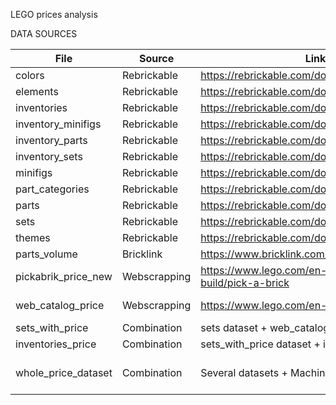 LEGO prices analysis

DATA SOURCES

|File               |Source      |Link                                                  |Notes                            |
|-------------------|------------|------------------------------------------------------|---------------------------------|
|colors             |Rebrickable |https://rebrickable.com/downloads/                    |                                 |
|elements           |Rebrickable |https://rebrickable.com/downloads/                    |                                 |
|inventories        |Rebrickable |https://rebrickable.com/downloads/                    |                                 |
|inventory_minifigs |Rebrickable |https://rebrickable.com/downloads/                    |                                 |
|inventory_parts    |Rebrickable |https://rebrickable.com/downloads/                    |                                 |
|inventory_sets     |Rebrickable |https://rebrickable.com/downloads/                    |                                 |
|minifigs           |Rebrickable |https://rebrickable.com/downloads/                    |                                 |
|part_categories    |Rebrickable |https://rebrickable.com/downloads/                    |                                 |
|parts              |Rebrickable |https://rebrickable.com/downloads/                    |                                 |
|sets               |Rebrickable |https://rebrickable.com/downloads/                    |                                 |
|themes             |Rebrickable |https://rebrickable.com/downloads/                    |                                 |
|parts_volume       |Bricklink   |https://www.bricklink.com/catalogDownload.asp         |                                 |
|pickabrik_price_new|Webscrapping|https://www.lego.com/en-us/pick-and-build/pick-a-brick|see WebScrapping notebook        |
|web_catalog_price  |Webscrapping|https://www.lego.com/en-us/categories/price           |see WebScrapping notebook        |
|sets_with_price    |Combination |sets dataset + web_catalog_price dataset              |made in excel                    |
|inventories_price  |Combination |sets_with_price dataset + inventories dataset         |made in excel                    |
|whole_price_dataset|Combination |Several datasets + Machine Learning                   |see LEGO_data_processing notebook|
